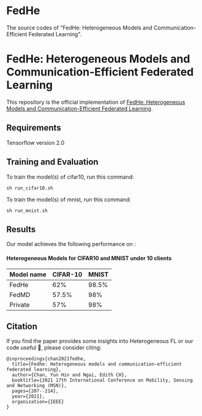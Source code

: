 # FedHe


The source codes of "FedHe: Heterogeneous Models and Communication-Efficient Federated Learning".


# FedHe: Heterogeneous Models and Communication-Efficient Federated Learning

This repository is the official implementation of [FedHe: Heterogeneous Models and Communication-Efficient Federated Learning](https://arxiv.org/abs/2110.09910). 

## Requirements

Tensorflow version 2.0

## Training and Evaluation

To train the model(s) of cifar10, run this command:

```train
sh run_cifar10.sh
```

To train the model(s) of mnist, run this command:

```train
sh run_mnist.sh
```

## Results

Our model achieves the following performance on :

#### Heterogeneous Models for CIFAR10 and MNIST under 10 clients

| Model name         | CIFAR-10  | MNIST |
| ------------------ |---------------- | -------------- |
| FedHe   |     62%         |      98.5%       |
| FedMD   |   57.5%         |       98%        |
| Private |    57%          |       98%        |


## Citation

If you find the paper provides some insights into Heterogeneous FL or our code useful 🤗, please consider citing:

```
@inproceedings{chan2021fedhe,
  title={Fedhe: Heterogeneous models and communication-efficient federated learning},
  author={Chan, Yun Hin and Ngai, Edith CH},
  booktitle={2021 17th International Conference on Mobility, Sensing and Networking (MSN)},
  pages={207--214},
  year={2021},
  organization={IEEE}
}
```
